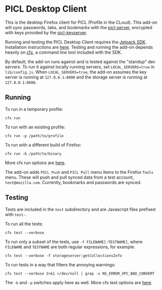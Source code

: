 PICL Desktop Client
===================

This is the desktop Firefox client for PiCL (Profile in the CLoud). This add-on will sync passwords, tabs, and bookmarks with the [picl-server](https://github.com/mozilla/picl-server), encrypted with keys provided by the [picl-keyserver](https://github.com/mozilla/picl-keyserver).

Running and testing the PICL Desktop Client requires the [Jetpack SDK](https://addons.mozilla.org/en-US/developers/docs/sdk/latest/). Installation instructions are [here](https://addons.mozilla.org/en-US/developers/docs/sdk/latest/dev-guide/tutorials/installation.html). Testing and running the add-on depends heavily on [cfx](https://addons.mozilla.org/en-US/developers/docs/sdk/latest/dev-guide/cfx-tool.html), a command line tool included with the SDK.

By default, the add-on runs against and is tested against the "standup" dev servers. To run it against locally running servers, set `LOCAL_SERVERS=true` in `lib/config.js`. When `LOCAL_SERVERS=true`, the add-on assumes the key server is running at `127.0.0.1:8090` and the storage server is running at `127.0.0.1:8080`.

Running
-------

To run in a temporary profile:

    cfx run

To run with an existing profile: 

    cfx run -p /path/to/profile

To run with a different build of Firefox:

    cfx run -b /path/to/binary

More cfx run options are [here](https://addons.mozilla.org/en-US/developers/docs/sdk/latest/dev-guide/cfx-tool.html).

The add-on adds `PICL Push` and `PICL Pull`
menu items to the Firefox `Tools` menu. These will push and pull synced data from a test account, `test@mozilla.com`. Currently, bookmarks and passwords are synced.

Testing
-------

Tests are included in the `test` subdirectory and are Javascript files prefixed with `test-`. 

To run all the tests:

    cfx test --verbose

To run only a subset of the tests, use `-f FILENAME[:TESTNAME]`, where `FILENAME` and `TESTNAME` are both regular expressions, for example:

    cfx test --verbose -f storageserver:getCollectionsInfo

To run tests in a way that filters the annoying warnings:

    cfx test --verbose 2>&1 >/dev/null | grep -v NS_ERROR_XPC_BAD_CONVERT

The `-b` and `-p` switches apply here as well. More cfx test options are [here](https://addons.mozilla.org/en-US/developers/docs/sdk/latest/dev-guide/cfx-tool.html).

